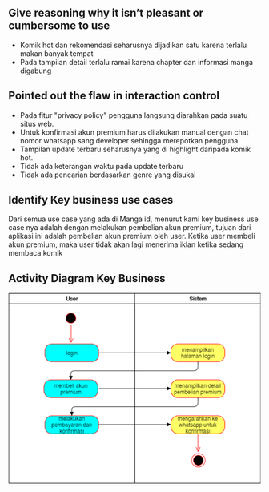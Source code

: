 ## Give reasoning why it isn’t pleasant or cumbersome to use
- Komik hot dan rekomendasi seharusnya dijadikan satu karena terlalu makan banyak tempat
- Pada tampilan detail terlalu ramai karena chapter dan informasi manga digabung

## Pointed out the flaw in interaction control
- Pada fitur "privacy policy" pengguna langsung diarahkan pada suatu situs web. 
- Untuk konfirmasi akun premium harus dilakukan manual dengan chat nomor whatsapp sang developer sehingga merepotkan pengguna
- Tampilan update terbaru seharusnya yang di highlight daripada komik hot.
- Tidak ada keterangan waktu pada update terbaru
- Tidak ada pencarian berdasarkan genre yang disukai

## Identify Key business use cases
Dari semua use case yang ada di Manga id, menurut kami key business use case nya adalah dengan melakukan pembelian akun premium, tujuan dari aplikasi ini adalah pembelian akun premium oleh user. Ketika user membeli akun premium, maka user tidak akan lagi menerima iklan ketika sedang membaca komik 

## Activity Diagram Key Business
![Activity Diagram Pembelian Akun Premium](ActivityDiagramMangaid.png)
